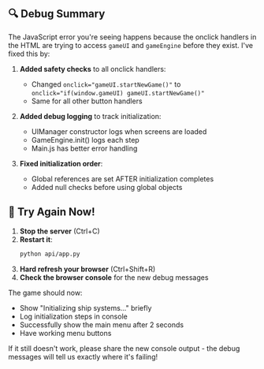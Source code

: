 ## 🔍 Debug Summary

The JavaScript error you're seeing happens because the onclick handlers in the HTML are trying to access `gameUI` and `gameEngine` before they exist. I've fixed this by:

1. **Added safety checks** to all onclick handlers:
   - Changed `onclick="gameUI.startNewGame()"` to `onclick="if(window.gameUI) gameUI.startNewGame()"`
   - Same for all other button handlers

2. **Added debug logging** to track initialization:
   - UIManager constructor logs when screens are loaded
   - GameEngine.init() logs each step
   - Main.js has better error handling

3. **Fixed initialization order**:
   - Global references are set AFTER initialization completes
   - Added null checks before using global objects

## 🚀 Try Again Now!

1. **Stop the server** (Ctrl+C)
2. **Restart it**:
   ```bash
   python api/app.py
   ```
3. **Hard refresh your browser** (Ctrl+Shift+R)
4. **Check the browser console** for the new debug messages

The game should now:
- Show "Initializing ship systems..." briefly
- Log initialization steps in console
- Successfully show the main menu after 2 seconds
- Have working menu buttons

If it still doesn't work, please share the new console output - the debug messages will tell us exactly where it's failing!
